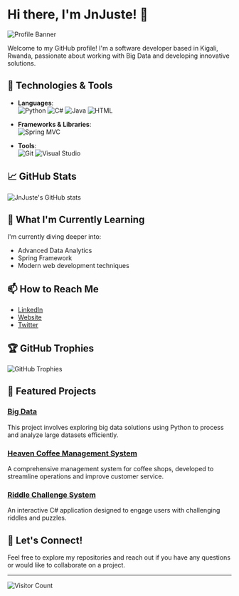 # Hi there, I'm JnJuste! 👋

![Profile Banner](https://avatars.githubusercontent.com/u/120658134?s=400&u=231d47d1f7a0b16ad7c446b93c087cb081b64e7f&v=4)

Welcome to my GitHub profile! I'm a software developer based in Kigali, Rwanda, passionate about working with Big Data and developing innovative solutions.

## 🔧 Technologies & Tools

- **Languages**:  
  ![Python](https://img.shields.io/badge/-Python-3776AB?logo=Python&logoColor=white&style=flat-square)
  ![C#](https://img.shields.io/badge/-C%23-239120?logo=csharp&logoColor=white&style=flat-square)
  ![Java](https://img.shields.io/badge/-Java-007396?logo=Java&logoColor=white&style=flat-square)
  ![HTML](https://img.shields.io/badge/-HTML-E34F26?logo=HTML5&logoColor=white&style=flat-square)

- **Frameworks & Libraries**:  
  ![Spring MVC](https://img.shields.io/badge/-Spring%20MVC-6DB33F?logo=spring&logoColor=white&style=flat-square)

- **Tools**:  
  ![Git](https://img.shields.io/badge/-Git-F05032?logo=git&logoColor=white&style=flat-square)
  ![Visual Studio](https://img.shields.io/badge/-Visual%20Studio-5C2D91?logo=visual-studio&logoColor=white&style=flat-square)

## 📈 GitHub Stats

![JnJuste's GitHub stats](https://github-readme-stats.vercel.app/api?username=JnJuste&show_icons=true&theme=radical)

## 🌱 What I'm Currently Learning

I'm currently diving deeper into:

- Advanced Data Analytics
- Spring Framework
- Modern web development techniques

## 📫 How to Reach Me

- [LinkedIn](https://www.linkedin.com/in/jn-juste-irakoze)
- [Website](https://jjirakoze.netlify.app)
- [Twitter](https://twitter.com/jnjuste07)

## 🏆 GitHub Trophies

![GitHub Trophies](https://github-profile-trophy.vercel.app/?username=JnJuste&theme=dracula&no-bg=true&no-frame=true)

## 🚀 Featured Projects

### [Big Data](https://github.com/JnJuste/Big-Data)
This project involves exploring big data solutions using Python to process and analyze large datasets efficiently.

### [Heaven Coffee Management System](https://github.com/JnJuste/HeavenCoffeeMS)
A comprehensive management system for coffee shops, developed to streamline operations and improve customer service.

### [Riddle Challenge System](https://github.com/JnJuste/RiddleChallengeSystem)
An interactive C# application designed to engage users with challenging riddles and puzzles.

## 🤝 Let's Connect!

Feel free to explore my repositories and reach out if you have any questions or would like to collaborate on a project.

---

![Visitor Count](https://visitor-badge.laobi.icu/badge?page_id=JnJuste.JnJuste)
